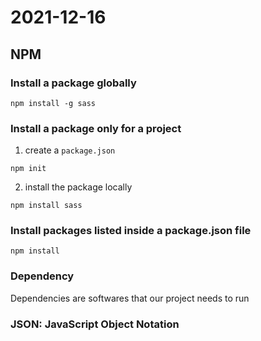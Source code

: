 # 2021-12-16

## NPM

### Install a package globally

`npm install -g sass`

### Install a package only for a project

1. create a `package.json`

`npm init`

2. install the package locally

`npm install sass`

### Install packages listed inside a package.json file

`npm install`

### Dependency

Dependencies are softwares that our project needs to run


### JSON: JavaScript Object Notation